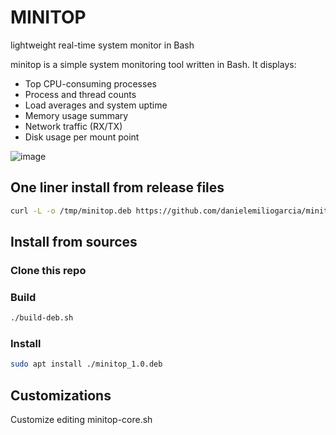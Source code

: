 # MINITOP
lightweight real-time system monitor in Bash

minitop is a simple system monitoring tool written in Bash. It displays:

- Top CPU-consuming processes
- Process and thread counts
- Load averages and system uptime
- Memory usage summary
- Network traffic (RX/TX)
- Disk usage per mount point

![image](https://github.com/user-attachments/assets/2a9b53bd-9a80-4d64-a68b-325b2baab426)


## One liner install from release files
```bash
curl -L -o /tmp/minitop.deb https://github.com/danielemiliogarcia/minitop/releases/download/v1.0/minitop_1.0.deb && sudo apt install -y /tmp/minitop.deb && rm /tmp/minitop.deb
```

## Install from sources

### Clone this repo

### Build
```bash
./build-deb.sh
```

### Install
``` bash
sudo apt install ./minitop_1.0.deb
```

## Customizations
Customize editing minitop-core.sh

